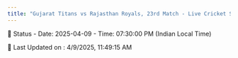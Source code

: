 ```yaml
---
title: "Gujarat Titans vs Rajasthan Royals, 23rd Match - Live Cricket Score"
---
```


📑 Status - Date: 2025-04-09 - Time: 07:30:00 PM (Indian Local Time)

📝 Last Updated on : 4/9/2025, 11:49:15 AM  


